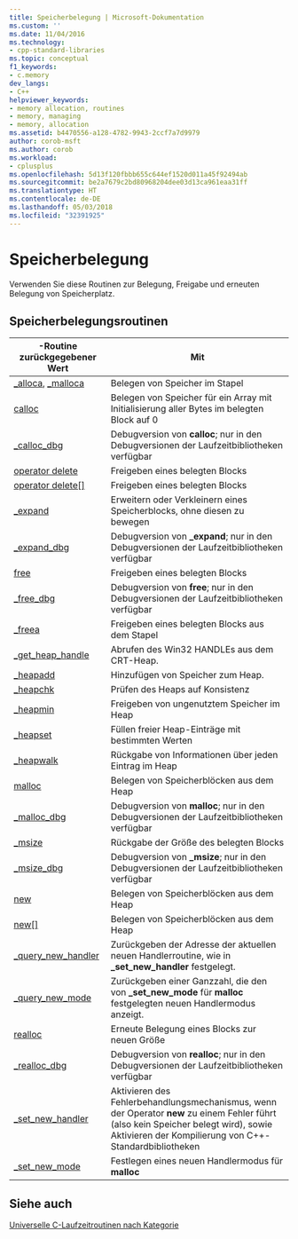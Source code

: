 ```yaml
---
title: Speicherbelegung | Microsoft-Dokumentation
ms.custom: ''
ms.date: 11/04/2016
ms.technology:
- cpp-standard-libraries
ms.topic: conceptual
f1_keywords:
- c.memory
dev_langs:
- C++
helpviewer_keywords:
- memory allocation, routines
- memory, managing
- memory, allocation
ms.assetid: b4470556-a128-4782-9943-2ccf7a7d9979
author: corob-msft
ms.author: corob
ms.workload:
- cplusplus
ms.openlocfilehash: 5d13f120fbbb655c644ef1520d011a45f92494ab
ms.sourcegitcommit: be2a7679c2bd80968204dee03d13ca961eaa31ff
ms.translationtype: HT
ms.contentlocale: de-DE
ms.lasthandoff: 05/03/2018
ms.locfileid: "32391925"
---
```

# <a name="memory-allocation"></a>Speicherbelegung

Verwenden Sie diese Routinen zur Belegung, Freigabe und erneuten Belegung von Speicherplatz.

## <a name="memory-allocation-routines"></a>Speicherbelegungsroutinen

|-Routine zurückgegebener Wert|Mit|
|-------------|---------|
|[_alloca](../c-runtime-library/reference/alloca.md), [_malloca](../c-runtime-library/reference/malloca.md)|Belegen von Speicher im Stapel|
|[calloc](../c-runtime-library/reference/calloc.md)|Belegen von Speicher für ein Array mit Initialisierung aller Bytes im belegten Block auf 0|
|[_calloc_dbg](../c-runtime-library/reference/calloc-dbg.md)|Debugversion von **calloc**; nur in den Debugversionen der Laufzeitbibliotheken verfügbar|
|[operator delete](../c-runtime-library/operator-delete-crt.md)|Freigeben eines belegten Blocks|
|[operator delete&#91;&#93;](../c-runtime-library/delete-operator-crt.md)|Freigeben eines belegten Blocks|
|[_expand](../c-runtime-library/reference/expand.md)|Erweitern oder Verkleinern eines Speicherblocks, ohne diesen zu bewegen|
|[_expand_dbg](../c-runtime-library/reference/expand-dbg.md)|Debugversion von **_expand**; nur in den Debugversionen der Laufzeitbibliotheken verfügbar|
|[free](../c-runtime-library/reference/free.md)|Freigeben eines belegten Blocks|
|[_free_dbg](../c-runtime-library/reference/free-dbg.md)|Debugversion von **free**; nur in den Debugversionen der Laufzeitbibliotheken verfügbar|
|[_freea](../c-runtime-library/reference/freea.md)|Freigeben eines belegten Blocks aus dem Stapel|
|[_get_heap_handle](../c-runtime-library/reference/get-heap-handle.md)|Abrufen des Win32 HANDLEs aus dem CRT-Heap.|
|[_heapadd](../c-runtime-library/heapadd.md)|Hinzufügen von Speicher zum Heap.|
|[_heapchk](../c-runtime-library/reference/heapchk.md)|Prüfen des Heaps auf Konsistenz|
|[_heapmin](../c-runtime-library/reference/heapmin.md)|Freigeben von ungenutztem Speicher im Heap|
|[_heapset](../c-runtime-library/heapset.md)|Füllen freier Heap-Einträge mit bestimmten Werten|
|[_heapwalk](../c-runtime-library/reference/heapwalk.md)|Rückgabe von Informationen über jeden Eintrag im Heap|
|[malloc](../c-runtime-library/reference/malloc.md)|Belegen von Speicherblöcken aus dem Heap|
|[_malloc_dbg](../c-runtime-library/reference/malloc-dbg.md)|Debugversion von **malloc**; nur in den Debugversionen der Laufzeitbibliotheken verfügbar|
|[_msize](../c-runtime-library/reference/msize.md)|Rückgabe der Größe des belegten Blocks|
|[_msize_dbg](../c-runtime-library/reference/msize-dbg.md)|Debugversion von **_msize**; nur in den Debugversionen der Laufzeitbibliotheken verfügbar|
|[new](../c-runtime-library/operator-new-crt.md)|Belegen von Speicherblöcken aus dem Heap|
|[new&#91;&#93;](../c-runtime-library/new-operator-crt.md)|Belegen von Speicherblöcken aus dem Heap|
|[_query_new_handler](../c-runtime-library/reference/query-new-handler.md)|Zurückgeben der Adresse der aktuellen neuen Handlerroutine, wie in **_set_new_handler** festgelegt.|
|[_query_new_mode](../c-runtime-library/reference/query-new-mode.md)|Zurückgeben einer Ganzzahl, die den von **_set_new_mode** für **malloc** festgelegten neuen Handlermodus anzeigt.|
|[realloc](../c-runtime-library/reference/realloc.md)|Erneute Belegung eines Blocks zur neuen Größe|
|[_realloc_dbg](../c-runtime-library/reference/realloc-dbg.md)|Debugversion von **realloc**; nur in den Debugversionen der Laufzeitbibliotheken verfügbar|
|[_set_new_handler](../c-runtime-library/reference/set-new-handler.md)|Aktivieren des Fehlerbehandlungsmechanismus, wenn der Operator **new** zu einem Fehler führt (also kein Speicher belegt wird), sowie Aktivieren der Kompilierung von C++-Standardbibliotheken|
|[_set_new_mode](../c-runtime-library/reference/set-new-mode.md)|Festlegen eines neuen Handlermodus für **malloc**|

## <a name="see-also"></a>Siehe auch

[Universelle C-Laufzeitroutinen nach Kategorie](../c-runtime-library/run-time-routines-by-category.md)<br/>
